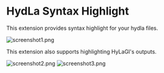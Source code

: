 # HydLa Syntax Highlight
This extension provides syntax highlight for your hydla files.

![screenshot1.png](https://user-images.githubusercontent.com/39757050/72228104-ff49d380-35e6-11ea-9a08-ea10a4211db8.png)

This extension also supports highlighting HyLaGI's outputs.

![screenshot2.png](https://user-images.githubusercontent.com/39757050/72231726-6627b680-3600-11ea-9594-3bcaeb299284.png)
![screenshot3.png](https://user-images.githubusercontent.com/39757050/72230735-d7fd0180-35fa-11ea-9b62-8a95f0e3d94e.png)
